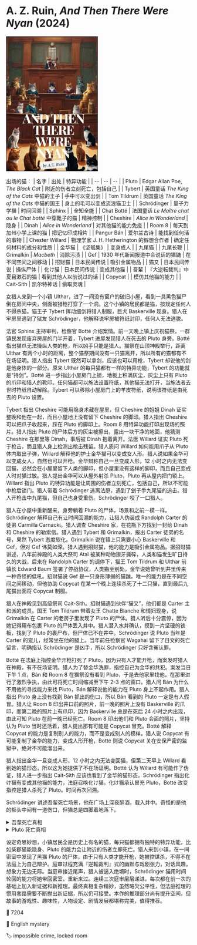 # A. Z. Ruin, <i>And Then There Were Nyan</i> (2024)

<img src=images/2024_cover.jpg width=250/>

出场的猫：
| 名字 | 出处 | 特异功能 |
| -- | -- | -- |
| Pluto | Edgar Allan Poe, <i>The Black Cat</i> | 附近的伤者立刻死亡，包括自己 |
| Tybert | 英国童话 <i>The King of the Cats</i> 中猫的王子 | 手中可以变出剑 |
| Tom Tildrum | 英国童话 <i>The King of the Cats</i> 中猫的国王 | 身上的毛可以变成流浪猫卫士 |
| Schrödinger | 量子力学猫 | 时间回溯 |
| Sphinx | | 全知全能 |
| Chat Botté | 法国童话 <i>Le Maître chat ou le Chat botté</i> 中穿靴子的猫 | 精神控制 |
| Cheshire | <i>Alice in Wonderland</i> | 隐身 |
| Dinah | <i>Alice in Wonderland</i> | 对其他猫的能力免疫 |
| Room 8 | 每天到加州小学上课的猫 | 把记忆印成相片 |
| Pangur Bán | 爱尔兰古诗 | 能找到任何活的事物 |
| Chester Willard | 物理学家 J. H. Hetherington 的假想合作者 | 确定任何材料的成分和性质 |
| 金华猫 | 《坚瓠集》 | 变身成人 |
| 九尾猫 | | 九尾长鞭 |
| Grimalkin | <i>Macbeth</i> | 消除污渍 |
| Gef | 1930 年代新闻报道中会说话的猫鼬 | 在不同空间之间移动 |
| 招财猫 | 日本民间传说 | 吸引金属物品 |
| 猫又 | 日本民间传说 | 操纵尸体 |
| 化け猫 | 日本民间传说 | 变成其他猫 |
| 吾輩 | 『大逆転裁判』中夏目漱石的猫 | 看到其他人以前说过的话 |
| Copycat | | 模仿其他猫的能力 |
| Cait-Sith | 凯尔特神话 | 偷取灵魂 |

女猎人来到一个小镇 Ulthar，进了一间没有窗户的破旧小屋，看到一具黑色猫尸倒在房间中央，侧面被猎枪打穿了一个洞。这个小镇的居民都是猫，按规定任何人不得杀猫。猫王子 Tybert 挥动细剑将猎人制服，巨犬 Baskerville 现身。猎人在牢房里遇到了狱友 Schrödinger，他解释说牢房被符纸封印，任何人无法逃脱。

法官 Sphinx 主持审判，检察官 Botté 介绍案情。前一天晚上镇上庆祝猫祭，一群镇民发现废弃房屋的门半开着，Tybert 进屋发现猎人在死去的 Pluto 身旁。Botté 指出猫爪无法操纵人类的枪，所以凶手只能是猎人。猫祭在山顶神殿举行，距离 Ulthar 有两个小时的距离，整个猫祭期间没有一只猫离开，所以所有的猫都有不在场证明。猎人指出 Tybert 既然可以拿剑，应该也可以用枪，Tybert 却说他的剑是他身体的一部分。原来 Ulthar 的每只猫都有一样的特异功能，Tybert 的功能就是“持剑”。Botté 进一步指出小屋房门上锁，地板上积满灰尘，灰尘上只有 Pluto 的爪印和猎人的靴印。任何猫都可以施法设置符纸，其他猫无法打开，当施法者去世时符纸自动解除。Tybert 可以移除小屋房门上的羊皮符纸，说明该符纸是由死去的 Pluto 设置。

Tybert 指出 Cheshire 可能用隐身术藏在屋里，但 Cheshire 的姐姐 Dinah 证实整晚和他在一起，而且小屋地上没有留下 Cheshire 的脚印。猎人指出 Cheshire 可以把爪子收起来，踩在 Pluto 的脚印上。Room 8 用特异功能打印出现场的照片。猎人指出 Pluto 的尸体后方的灰尘被擦出，露出一块干净的地面，他猜测 Cheshire 在那里等 Dinah，事后被 Dinah 抱着离开。法医 Willard 证实 Pluto 死于枪击，而且猎人身上检测出枪击残留。猎人质问 Willard 如何能用爪子从 Pluto 体内取出子弹，Willard 解释他的护士金华猫可以变成女人形。猎人说如果金华可以变成女人，自然也可以开枪。金华辩称自己一旦变成人形，12 小时之内无法变回猫，必然会在小屋里留下人类的脚印，但小屋里没有这样的脚印，而且自己变成人时对猫过敏。猎人提出金华可以从屋外射杀 Pluto，Pluto 再从屋内把门锁上。Willard 指出 Pluto 的特异功能是让周围的伤者立刻死亡，包括自己，所以不可能中枪后锁门。猎人带着 Schrödinger 逃离法庭，遇到了刽子手九尾猫的追击。猎人开枪击中九尾猫，但自己也身受重伤。Schrödinger 咬了一口猎人。

猎人在小屋中重新醒来，身旁躺着 Pluto 的尸体，场景和之前一模一样。Schrödinger 解释自己有让时间回溯的能力，让猎人伪装成 Randolph Carter 的徒弟 Carmilla Carnacki。猎人调查 Cheshire 家，在花瓶下方找到一封给 Dinah 和 Cheshire 的勒索信。猎人遇到 Tybert 和 Grimalkin，报出 Carter 徒弟的名号，果然 Tybert 态度软化。Grimalkin 说在镇上只需要小心 Baskerville 和 Gef，但对 Gef 讳莫如深。猎人遇到招财猫，他的能力是吸引金属物品。据招财猫讲述，八年前神殿的人类大祭司 Atal 被某种动物獠牙撕碎，人类和猫发生旷日持久的大战，后来在 Randolph Carter 的调停下，猫王 Tom Tildrum 和 Ulthar 前镇长 Edward Baum 签署了停战协议，人类搬至别处。金华说她曾听到井里传来一种奇怪的低吼。招财猫说 Gef 是一只身形薄弱的猫鼬，唯一的能力是在不同空间之间移动，但他协助 Copycat 在某一个晚上连续杀死了十二只猫，直到最后九尾猫出面将 Copycat 制服。

猎人在神殿见到高级祭司 Cait-Sith。招财猫遇到伙伴“猫又”，他们都是 Carter 主和派的成员。国王 Tom Tildrum 带着女王 Chatte Blanche 和情妇现身，说 Grimalkin 在 Carter 的老房子里发现了 Pluto 的尸体。猎人听后十分震惊，因为她记得用布包裹 Pluto 的尸体丢入井中。猎人潜入水井确认，摸到一片坚硬的铁板，找到了 Pluto 的裹尸布，但尸体已不在井中。Schrödinger 说 Pluto 当年是 Carter 的宠儿，经常坐在他的腿上。当年前任检察官 Wagahai 留下了日文的死亡留言，明确指认 Schrödinger 是凶手，所以 Schrödinger 只好含冤认罪。

Botté 在法庭上指控金华开枪打死了 Pluto，因为只有人才能开枪，而案发时猎人在神殿，有不在场证明。猎人为了替金华洗罪，指控自己为金华的共犯。案发当日下午 1 点，Bán 和 Room 8 在猫祭没有看到 Pluto，于是去他家里找他，在那里进行了激烈争执，由此可将死亡时间缩减至下午 2-3 点的窗口。猎人问 Bán 为什么不用他的寻找能力来找 Pluto，Bán 解释说他的能力在 Pluto 身上不起作用。猎人指出 Pluto 身上没有找到 Bán 抓出的伤口，所以 Bán 看到的 Pluto 一定是有人假冒。猎人让 Room 8 印出井口前的照片，前一晚的照片上没有 Baskerville 的爪印，而第二晚的照片上有爪印，因为 Baskerville 总是在死后 24 小时之内出现，由此可知 Pluto 在前一晚已经死亡。Room 8 印出他们和 Pluto 会面的照片，坚持认为 Pluto 当时还活着，猎人提出那有可能是 Copycat 冒充。Botté 解释 Copycat 的能力是复制别人的能力，而不是变成别人的模样。猎人说 Copycat 有可能复制了金华的能力，变成人形开枪，Botté 则说 Copycat 关在安保严密的监狱中，绝对不可能溜出来。

猎人指出金华一旦变成人形，12 小时之内无法变回猫，但第二天早上 Willard 看到她的猫形态，所以这为她提供了不在场证明。Botté 认为 Willard 有可能作了伪证，猎人进一步指出 Cait-Sith 应该也看到了金华的猫形态。Schrödinger 指出化け猫有变成其他猫的能力，法庭召唤化け猫。化け猫承认冒充 Pluto，Botté 改变指控是猎人杀死了 Pluto。时间再次回溯。

Schrödinger 讲述吾輩死亡场景，他在广场上深夜醉酒，载入井中。奇怪的是他的额头中间有一道伤口，但猫总是四脚着地落下。

<details><summary>吾輩死亡真相</summary>
凶手没有擦除吾輩用日文写下的死亡留言，是因为凶手读得懂日文，确信里面的内容与自己无关，所以日文的语言本身才是吾輩的真正留言。讲日文的猫只有招财猫、化け猫、猫又，凶手是招财猫。招财猫在井底放了一个金属箱（伏线：猎人摸到铁板），Gef 在箱子内外交界处打开了一个虚空，招财猫在虚空中把吾輩拉入井中，让他的头不断撞击箱子的铁板，致其死亡。金华以人形听到的井边低吼是 Baskerville，其他的猫听不见。当晚 Baskerville 试图带走吾輩的尸体，但因其陷入虚空所以未能实现。Cheshire 偷了人类的东西，吾輩写信揭露了他的罪行。
</details>

<details><summary>Pluto 死亡真相</summary>
Copycat 被九尾猫关进监狱，他盗用九尾猫的长鞭能力，把自己的身体切成碎片，由真凶拉出牢房。因为猫有九条命，所以 Copycat 在牢房外复活。Copycat 盗用化け猫的能力扮成真凶参加猫祭，为真凶提供不在场证明。真凶把身体涂黑，装扮成 Pluto 的尸体，身上的弹孔是之前装成兔子时被猎人打伤（伏线）。Gef 和真正的 Pluto 尸体藏在墙里和墙外之间的虚空中，等猎人把假尸体带出小屋，Gef 把真尸体从虚空中推出。真凶中了致命枪伤，但因为猫有九条命，所以可以复活。真凶把 Copycat 身体切碎，送回牢房，Copycat 再次复活。

当年主和派的群猫在 Carter 家聚会，Pluto 突然精神异常，对 Carter 展开攻击，Carter 自卫中杀死了 Pluto，将其尸体藏入墙壁虚空。Pluto 死后，化け猫和 Copycat 为了保守秘密，轮流扮演 Pluto，营造他还活着的假象。真凶是 Botté，他的能力是精神控制，是他操纵了 Pluto 和 Copycat 杀人。
</details>

设定奇思妙想，小镇居民全是历史上有名的猫，每只猫都拥有独特的特异功能，比如柴郡猫能隐身、Pluto 的能力会让附近的伤者立即死亡。猎人来到小镇，在一间密室中发现了黑猫 Pluto 的尸体，由于只有人类才能开枪，她被控谋杀，不得不在法庭上为自己辩护。庭审过程充满『逆転裁判』式的幽默与戏剧张力，对话风趣，想象力无边无际。当庭审接近尾声，猎人被逼入绝境时，Schrödinger 猫用时间轮回的能力将她带回密室，重新来过。连续三次庭审层层递进，每次都在前一次的基础上加入新证据和新推理。最终真相复杂精妙，虽然略欠公平性，但法庭推理的惯用套路需要不断抛出新证据，所以仍可接受。本作的推理部分尚有提升空间，但故事的游戏性、趣味性，人物设定、剧情发展都堪称完美，值得推荐。

:link: 7204

:file_folder: English mystery

:label: impossible crime, locked room
